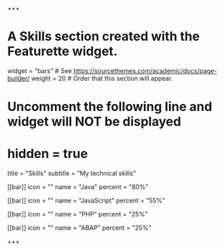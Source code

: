 +++
# A Skills section created with the Featurette widget.
widget = "bars"  # See https://sourcethemes.com/academic/docs/page-builder/
weight = 20  # Order that this section will appear.

# Uncomment the following line and widget will NOT be displayed
# hidden = true

title = "Skills"
subtitle = "My technical skills"

[[bar]]
	icon = ""
	name = "Java"
	percent = "80%"

[[bar]]
	icon = ""
	name = "JavaScript"
	percent = "55%"


[[bar]]
	icon = ""
	name = "PHP"
	percent = "25%"


[[bar]]
	icon = ""
	name = "ABAP"
	percent = "25%"

+++
